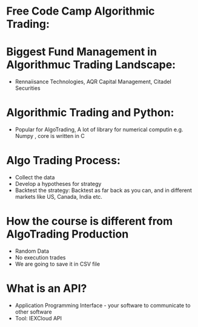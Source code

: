 # Free Code Camp Algorithmic Trading:


# Biggest Fund Management in Algorithmuc Trading Landscape:
 - Rennaiisance Technologies, AQR Capital Management, Citadel Securities

# Algorithmic Trading and Python:
- Popular for AlgoTrading, A lot of library for numerical computin e.g. Numpy , core is written in C

# Algo Trading Process:
 - Collect the data
 - Develop a hypotheses for strategy
 - Backtest the strategy: Backtest as far back as you can, and in different markets like US, Canada, India etc.

# How the course is different from AlgoTrading Production
- Random Data
- No execution trades
- We are going to save it in CSV file

# What is an API?
- Application Programming Interface - your software to communicate to other software
- Tool: IEXCloud API

